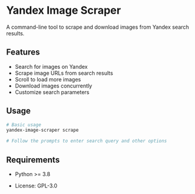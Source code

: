 # Yandex Image Scraper

A command-line tool to scrape and download images from Yandex search results.

## Features
- Search for images on Yandex
- Scrape image URLs from search results
- Scroll to load more images
- Download images concurrently
- Customize search parameters

## Usage
```bash
# Basic usage
yandex-image-scraper scrape

# Follow the prompts to enter search query and other options
```

## Requirements
- Python >= 3.8

* License: GPL-3.0

